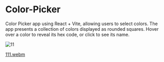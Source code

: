 # Color-Picker
Color Picker app using React + Vite, allowing users to select colors. The app presents a collection of colors displayed as rounded squares. Hover over a color to reveal its hex code, or click to see its name.


![11](https://github.com/user-attachments/assets/9c3bf165-6e25-4aa3-9428-65412a92ea9d)

[111.webm](https://github.com/user-attachments/assets/9027d220-3671-46e2-9445-b0cb4031cb6b)
